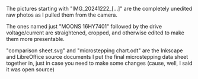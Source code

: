 The pictures starting with "IMG_20241222_[...]" are the completely unedited raw photos as I pulled them from the camera.

The ones named just "MOONS 16HY7401" followed by the drive voltage/current are straightened, cropped, and otherwise edited to make them more presentable.

"comparison sheet.svg" and "microstepping chart.odt" are the Inkscape and LibreOffice source documents I put the final microstepping data sheet together in, just in case you need to make some changes (cause, well, I said it was open source)
